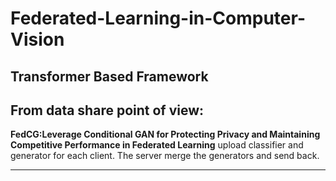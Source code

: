 # Federated-Learning-in-Computer-Vision

## Transformer Based Framework

## From data share point of view:
**FedCG:Leverage Conditional GAN for Protecting Privacy and Maintaining Competitive Performance in Federated Learning** upload classifier and generator for each client. The server merge the generators and send back. 
****

